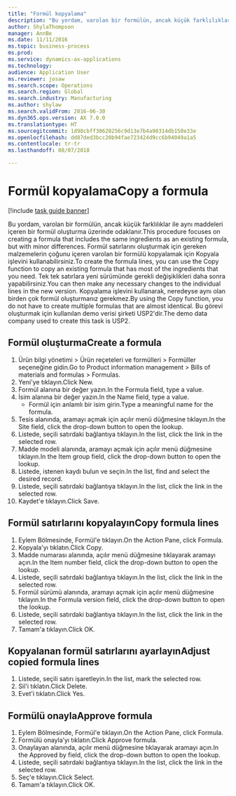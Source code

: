 ```yaml
--- 
title: "Formül kopyalama"
description: "Bu yordam, varolan bir formülün, ancak küçük farklılıklar ile aynı maddeleri içeren bir formül oluşturma üzerinde odaklanır."
author: ShylaThompson
manager: AnnBe
ms.date: 11/11/2016
ms.topic: business-process
ms.prod: 
ms.service: dynamics-ax-applications
ms.technology: 
audience: Application User
ms.reviewer: josaw
ms.search.scope: Operations
ms.search.region: Global
ms.search.industry: Manufacturing
ms.author: shylaw
ms.search.validFrom: 2016-06-30
ms.dyn365.ops.version: AX 7.0.0
ms.translationtype: HT
ms.sourcegitcommit: 1d98cbff30620256c9d13e7b4a90314db150e33e
ms.openlocfilehash: dd87ded3bcc20b94fae723424d9cc6b94049a1a5
ms.contentlocale: tr-tr
ms.lasthandoff: 08/07/2018

---
```

# <a name="copy-a-formula"></a><span data-ttu-id="c133a-103">Formül kopyalama</span><span class="sxs-lookup"><span data-stu-id="c133a-103">Copy a formula</span></span>

[!include [task guide banner](../../includes/task-guide-banner.md)]

<span data-ttu-id="c133a-104">Bu yordam, varolan bir formülün, ancak küçük farklılıklar ile aynı maddeleri içeren bir formül oluşturma üzerinde odaklanır.</span><span class="sxs-lookup"><span data-stu-id="c133a-104">This procedure focuses on creating a formula that includes the same ingredients as an existing formula, but with minor differences.</span></span> <span data-ttu-id="c133a-105">Formül satırlarını oluşturmak için gereken malzemelerin çoğunu içeren varolan bir formülü kopyalamak için Kopyala işlevini kullanabilirsiniz.</span><span class="sxs-lookup"><span data-stu-id="c133a-105">To create the formula lines, you can use the Copy function to copy an existing formula that has most of the ingredients that you need.</span></span> <span data-ttu-id="c133a-106">Tek tek satırlara yeni sürümünde gerekli değişiklikleri daha sonra yapabilirsiniz.</span><span class="sxs-lookup"><span data-stu-id="c133a-106">You can then make any necessary changes to the individual lines in the new version.</span></span> <span data-ttu-id="c133a-107">Kopyalama işlevini kullanarak, neredeyse aynı olan birden çok formül oluşturmanız gerekmez.</span><span class="sxs-lookup"><span data-stu-id="c133a-107">By using the Copy function, you do not have to create multiple formulas that are almost identical.</span></span> <span data-ttu-id="c133a-108">Bu görevi oluşturmak için kullanılan demo verisi şirketi USP2'dir.</span><span class="sxs-lookup"><span data-stu-id="c133a-108">The demo data company used to create this task is USP2.</span></span>


## <a name="create-a-formula"></a><span data-ttu-id="c133a-109">Formül oluşturma</span><span class="sxs-lookup"><span data-stu-id="c133a-109">Create a formula</span></span>
1. <span data-ttu-id="c133a-110">Ürün bilgi yönetimi > Ürün reçeteleri ve formülleri > Formüller seçeneğine gidin.</span><span class="sxs-lookup"><span data-stu-id="c133a-110">Go to Product information management > Bills of materials and formulas > Formulas.</span></span>
2. <span data-ttu-id="c133a-111">Yeni'ye tıklayın.</span><span class="sxs-lookup"><span data-stu-id="c133a-111">Click New.</span></span>
3. <span data-ttu-id="c133a-112">Formül alanına bir değer yazın.</span><span class="sxs-lookup"><span data-stu-id="c133a-112">In the Formula field, type a value.</span></span>
4. <span data-ttu-id="c133a-113">İsim alanına bir değer yazın.</span><span class="sxs-lookup"><span data-stu-id="c133a-113">In the Name field, type a value.</span></span>
    * <span data-ttu-id="c133a-114">Formül için anlamlı bir isim girin.</span><span class="sxs-lookup"><span data-stu-id="c133a-114">Type a meaningful name for the formula.</span></span>  
5. <span data-ttu-id="c133a-115">Tesis alanında, aramayı açmak için açılır menü düğmesine tıklayın.</span><span class="sxs-lookup"><span data-stu-id="c133a-115">In the Site field, click the drop-down button to open the lookup.</span></span>
6. <span data-ttu-id="c133a-116">Listede, seçili satırdaki bağlantıya tıklayın.</span><span class="sxs-lookup"><span data-stu-id="c133a-116">In the list, click the link in the selected row.</span></span>
7. <span data-ttu-id="c133a-117">Madde modeli alanında, aramayı açmak için açılır menü düğmesine tıklayın.</span><span class="sxs-lookup"><span data-stu-id="c133a-117">In the Item group field, click the drop-down button to open the lookup.</span></span>
8. <span data-ttu-id="c133a-118">Listede, istenen kaydı bulun ve seçin.</span><span class="sxs-lookup"><span data-stu-id="c133a-118">In the list, find and select the desired record.</span></span>
9. <span data-ttu-id="c133a-119">Listede, seçili satırdaki bağlantıya tıklayın.</span><span class="sxs-lookup"><span data-stu-id="c133a-119">In the list, click the link in the selected row.</span></span>
10. <span data-ttu-id="c133a-120">Kaydet'e tıklayın.</span><span class="sxs-lookup"><span data-stu-id="c133a-120">Click Save.</span></span>

## <a name="copy-formula-lines"></a><span data-ttu-id="c133a-121">Formül satırlarını kopyalayın</span><span class="sxs-lookup"><span data-stu-id="c133a-121">Copy formula lines</span></span>
1. <span data-ttu-id="c133a-122">Eylem Bölmesinde, Formül'e tıklayın.</span><span class="sxs-lookup"><span data-stu-id="c133a-122">On the Action Pane, click Formula.</span></span>
2. <span data-ttu-id="c133a-123">Kopyala'yı tıklatın.</span><span class="sxs-lookup"><span data-stu-id="c133a-123">Click Copy.</span></span>
3. <span data-ttu-id="c133a-124">Madde numarası alanında, açılır menü düğmesine tıklayarak aramayı açın.</span><span class="sxs-lookup"><span data-stu-id="c133a-124">In the Item number field, click the drop-down button to open the lookup.</span></span>
4. <span data-ttu-id="c133a-125">Listede, seçili satırdaki bağlantıya tıklayın.</span><span class="sxs-lookup"><span data-stu-id="c133a-125">In the list, click the link in the selected row.</span></span>
5. <span data-ttu-id="c133a-126">Formül sürümü alanında, aramayı açmak için açılır menü düğmesine tıklayın.</span><span class="sxs-lookup"><span data-stu-id="c133a-126">In the Formula version field, click the drop-down button to open the lookup.</span></span>
6. <span data-ttu-id="c133a-127">Listede, seçili satırdaki bağlantıya tıklayın.</span><span class="sxs-lookup"><span data-stu-id="c133a-127">In the list, click the link in the selected row.</span></span>
7. <span data-ttu-id="c133a-128">Tamam'a tıklayın.</span><span class="sxs-lookup"><span data-stu-id="c133a-128">Click OK.</span></span>

## <a name="adjust-copied-formula-lines"></a><span data-ttu-id="c133a-129">Kopyalanan formül satırlarını ayarlayın</span><span class="sxs-lookup"><span data-stu-id="c133a-129">Adjust copied formula lines</span></span>
1. <span data-ttu-id="c133a-130">Listede, seçili satırı işaretleyin.</span><span class="sxs-lookup"><span data-stu-id="c133a-130">In the list, mark the selected row.</span></span>
2. <span data-ttu-id="c133a-131">Sil'i tıklatın.</span><span class="sxs-lookup"><span data-stu-id="c133a-131">Click Delete.</span></span>
3. <span data-ttu-id="c133a-132">Evet'i tıklatın.</span><span class="sxs-lookup"><span data-stu-id="c133a-132">Click Yes.</span></span>

## <a name="approve-formula"></a><span data-ttu-id="c133a-133">Formülü onayla</span><span class="sxs-lookup"><span data-stu-id="c133a-133">Approve formula</span></span>
1. <span data-ttu-id="c133a-134">Eylem Bölmesinde, Formül'e tıklayın.</span><span class="sxs-lookup"><span data-stu-id="c133a-134">On the Action Pane, click Formula.</span></span>
2. <span data-ttu-id="c133a-135">Formülü onayla’yı tıklatın.</span><span class="sxs-lookup"><span data-stu-id="c133a-135">Click Approve formula.</span></span>
3. <span data-ttu-id="c133a-136">Onaylayan alanında, açılır menü düğmesine tıklayarak aramayı açın.</span><span class="sxs-lookup"><span data-stu-id="c133a-136">In the Approved by field, click the drop-down button to open the lookup.</span></span>
4. <span data-ttu-id="c133a-137">Listede, seçili satırdaki bağlantıya tıklayın.</span><span class="sxs-lookup"><span data-stu-id="c133a-137">In the list, click the link in the selected row.</span></span>
5. <span data-ttu-id="c133a-138">Seç'e tıklayın.</span><span class="sxs-lookup"><span data-stu-id="c133a-138">Click Select.</span></span>
6. <span data-ttu-id="c133a-139">Tamam'a tıklayın.</span><span class="sxs-lookup"><span data-stu-id="c133a-139">Click OK.</span></span>


